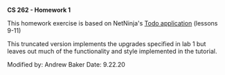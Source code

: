 **CS 262 - Homework 1**

This homework exercise is based on NetNinja's 
[Todo application](https://www.youtube.com/playlist?list=PL4cUxeGkcC9ixPU-QkScoRBVxtPPzVjrQ) 
(lessons 9-11)

This truncated version implements the upgrades specified in lab 1 but leaves out
much of the functionality and style implemented in the tutorial.

Modified by: Andrew Baker
Date: 9.22.20

